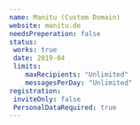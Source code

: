 ```yaml
---
name: Manitu (Custom Domain)
website: manitu.de
needsPreperation: false
status:
 works: true
 date: 2019-04
 limits:
    maxRecipients: "Unlimited"
    messagesPerDay: "Unlimited"
registration:
 inviteOnly: false
 PersonalDataRequired: true
---
```

